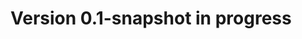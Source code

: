 
<!--

# Version <majorVersion>.<minorVersion>.<bugfixVersion> <more details>
  
* Feature 1
* Feature 2
* Bugfix 1
* Bugfix 2
   
-->

# Version 0.1-snapshot in progress